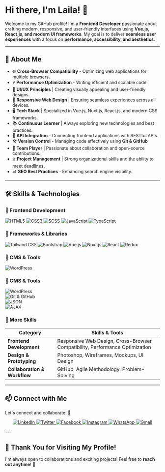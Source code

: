 # Hi there, I'm Laila! 👋

Welcome to my GitHub profile! I'm a **Frontend Developer** passionate about crafting modern, responsive, and user-friendly interfaces using **Vue.js, React.js, and modern UI frameworks**. My goal is to deliver **seamless user experiences** with a focus on **performance, accessibility, and aesthetics**.

---

## 🚀 About Me

- 🌐 **Cross-Browser Compatibility** - Optimizing web applications for multiple browsers.
- ⚡ **Performance Optimization** - Writing efficient and scalable code.
- 🎨 **UI/UX Principles** | Creating visually appealing and user-friendly designs.
- 📱 **Responsive Web Design** | Ensuring seamless experiences across all devices.
- 🖥️ **Tech Stack** | Specialized in Vue.js, Nuxt.js, React.js, and modern CSS frameworks.
- 📚 **Continuous Learner** | Always exploring new technologies and best practices.
- 🔗 **API Integration** - Connecting frontend applications with RESTful APIs.
- 🛠️ **Version Control** - Managing code effectively using **Git & GitHub**
- 👥 **Team Player** | Passionate about collaboration and open-source contributions.
- ⏳ **Project Management** | Strong organizational skills and the ability to meet deadlines.
- 📊 **SEO Best Practices** - Enhancing search engine visibility.

---

## 🛠️ Skills & Technologies

### **📌 Frontend Development**
<p align="left">
  <img src="https://img.icons8.com/color/48/000000/html-5.png" alt="HTML5" />
  <img src="https://img.icons8.com/color/48/000000/css3.png" alt="CSS3" />
  <img src="https://img.icons8.com/color/48/000000/sass.png" alt="SCSS" />
  <img src="https://img.icons8.com/color/48/000000/javascript--v1.png" alt="JavaScript" />
  <img src="https://img.icons8.com/color/48/000000/typescript.png" alt="TypeScript" />
</p>

### **📌 Frameworks & Libraries**
<p align="left">
  <img src="https://img.shields.io/badge/Tailwind%20CSS-38BDF8?style=flat&logo=tailwind-css&logoColor=white" alt="Tailwind CSS" />
  <img src="https://img.shields.io/badge/Bootstrap-563D7C?style=flat&logo=bootstrap&logoColor=white" alt="Bootstrap" />
  <img src="https://img.shields.io/badge/Vue.js-42B883?style=flat&logo=vue.js&logoColor=white" alt="Vue.js" />
  <img src="https://img.shields.io/badge/Nuxt.js-00DC82?style=flat&logo=nuxt.js&logoColor=white" alt="Nuxt.js" />
  <img src="https://img.shields.io/badge/React-61DAFB?style=flat&logo=react&logoColor=white" alt="React" />
  <img src="https://img.shields.io/badge/Redux-764ABC?style=flat&logo=redux&logoColor=white" alt="Redux" />
</p>

### **📌 CMS & Tools**
<p align="left">
  <img src="https://img.icons8.com/color/48/000000/wordpress.png" alt="WordPress" />
</p>


### 📌 CMS & Tools
![WordPress](https://img.icons8.com/color/48/000000/wordpress.png)  
![Git & GitHub](https://img.icons8.com/color/48/000000/git.png)  
![JSON](https://img.icons8.com/color/48/000000/json.png)  
![AJAX](https://img.icons8.com/external-flat-icons-pause-08/64/external-ajax-web-design-and-development-flat-icons-pause-08.png)

### 📌 More Skills

| **Category** | **Skills & Tools** |
|-------------|------------------|
| **Frontend Development** | Responsive Web Design, Cross-Browser Compatibility, Performance Optimization |
| **Design & Prototyping** | Photoshop, Wireframes, Mockups, UI Design |
| **Collaboration & Workflow** | GitHub, Agile Methodology, Problem-Solving |

---

## 📫 Connect with Me

Let's connect and collaborate! 🚀

<p align="center">
  <a href="https://www.linkedin.com/in/laila-a-mohamed/" target="_blank">
    <img src="https://img.icons8.com/color/48/000000/linkedin.png" alt="LinkedIn" />
  </a>
  <a href="https://x.com/LailaMo90" target="_blank">
    <img src="https://img.icons8.com/color/48/000000/twitter--v1.png" alt="Twitter" />
  </a>
  <a href="https://web.facebook.com/profile.php?id=100028147566924&_rdc=1&_rdr" target="_blank">
    <img src="https://img.icons8.com/color/48/000000/facebook.png" alt="Facebook" />
  </a>
  <a href="https://www.instagram.com/codeswithlaila/" target="_blank">
    <img src="https://img.icons8.com/color/48/000000/instagram-new--v1.png" alt="Instagram" />
  </a>
  <a href="https://wa.me/201010579244" target="_blank">
    <img src="https://img.icons8.com/color/48/000000/whatsapp.png" alt="WhatsApp" />
  </a>
  <a href="mailto:lailamohammed2023@gmail.com" target="_blank">
    <img src="https://img.icons8.com/color/48/000000/gmail-new.png" alt="Gmail" />
  </a>
</p>
---

## 💖 Thank You for Visiting My Profile!

I'm always open to collaborations and exciting projects! Feel free to **reach out anytime**! 🚀

